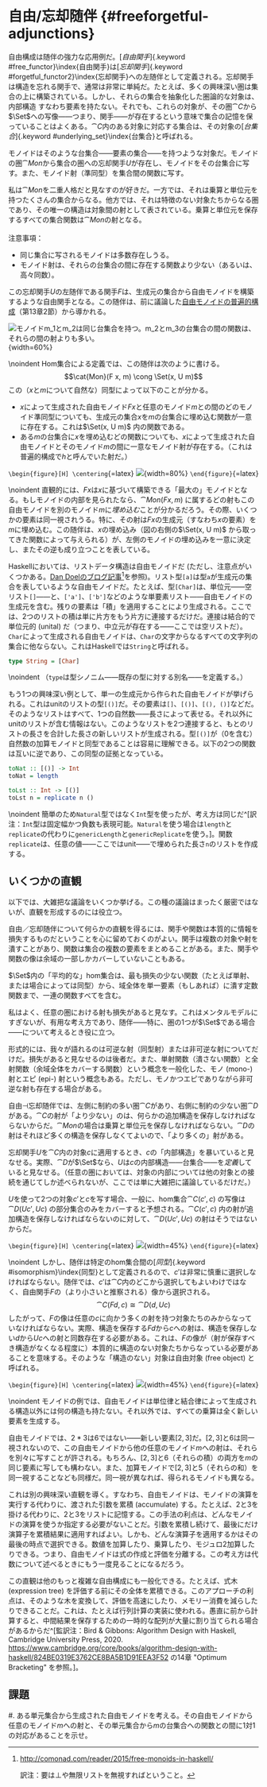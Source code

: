 # 自由/忘却随伴 {#freeforgetful-adjunctions}

<!-- ## 随伴に基づく自由モノイド -->

自由構成は随伴の強力な応用例だ。[*自由関手*]{.keyword #free_functor}\index{自由関手}は[*忘却関手*]{.keyword #forgetful_functor2}\index{忘却関手}への左随伴として定義される。忘却関手は構造を忘れる関手で、通常は非常に単純だ。たとえば、多くの興味深い圏は集合の上に構築されている。しかし、それらの集合を抽象化した圏論的な対象は、内部構造
すなわち要素を持たない。それでも、これらの対象が、その圏$\cat{C}$から$\Set$への写像――つまり、関手――が存在するという意味で集合の記憶を保っていることはよくある。$\cat{C}$内のある対象に対応する集合は、その対象の[*台集合*]{.keyword #underlying_set}\index{台集合}と呼ばれる。

モノイドはそのような台集合――要素の集合――を持つような対象だ。モノイドの圏$\cat{Mon}$から集合の圏への忘却関手$U$が存在し、モノイドをその台集合に写す。また、モノイド射（準同型）を集合間の関数に写す。

私は$\cat{Mon}$を二重人格だと見なすのが好きだ。一方では、それは乗算と単位元を持つたくさんの集合からなる。他方では、それは特徴のない対象たちからなる圏であり、その唯一の構造は対象間の射として表されている。乗算と単位元を保存するすべての集合関数は$\cat{Mon}$の射となる。\
\
注意事項：

* 同じ集合に写されるモノイドは多数存在しうる。
* モノイド射は、それらの台集合の間に存在する関数より少ない（あるいは、高々同数）。

この忘却関手$U$の左随伴である関手$F$は、生成元の集合から自由モノイドを構築するような自由関手となる。この随伴は、前に議論した[自由モノイドの普遍的構成](#free-monoids)（第13章2節）から導かれる。

![モノイド$m_1$と$m_2$は同じ台集合を持つ。$m_2$と$m_3$の台集合の間の関数は、それらの間の射よりも多い。](images/forgetful.jpg "モノイド$m_1$と$m_2$は同じ台集合を持つ。$m_2$と$m_3$の台集合の間の関数は、それらの間の射よりも多い。"){width=60%}

\noindent
Hom集合による定義では、この随伴は次のように書ける。
$$\cat{Mon}(F x, m) \cong \Set(x, U m)$$
この（$x$と$m$について自然な）同型によって以下のことが分かる。

* $x$によって生成された自由モノイド$F x$と任意のモノイド$m$との間のどのモノイド準同型についても、生成元の集合$x$を$m$の台集合に埋め込む関数が一意に存在する。これは$\Set(x, U m)$ 内の関数である。
* ある$m$の台集合に$x$を埋め込むどの関数についても、$x$によって生成された自由モノイドとそのモノイド$m$の間に一意なモノイド射が存在する。（これは普遍的構成で$h$と呼んでいた射だ。）

`\begin{figure}[H] \centering`{=latex}
![](images/freemonadjunction.jpg){width=80%}
`\end{figure}`{=latex}

\noindent
直観的には、$F x$は$x$に基づいて構築できる「最大の」モノイドとなる。もしモノイドの内部を見られたなら、$\cat{Mon}(F x, m)$ に属するどの射もこの自由モノイドを別のモノイド$m$に*埋め込む*ことが分かるだろう。その際、いくつかの要素は同一視されうる。特に、その射は$F x$の生成元（すなわち$x$の要素）を$m$に埋め込む。この随伴は、$x$の埋め込み（図の右側の$\Set(x, U m)$ から取ってきた関数によって与えられる）が、左側のモノイドの埋め込みを一意に決定し、またその逆も成り立つことを表している。

Haskellにおいては、リストデータ構造は自由モノイドだ (ただし、注意点がいくつかある。[Dan Doelのブログ記事](http://comonad.com/reader/2015/free-monoids-in-haskell/)[^doel]を参照)。リスト型`[a]`は型`a`が生成元の集合を表しているような自由モノイドだ。たとえば、型`[Char]`は、単位元――空リスト`[]`――と、`['a']`、`['b']`などのような単要素リスト――自由モノイドの生成元を含む。残りの要素は「積」を適用することにより生成される。ここでは、2つのリストの積は単に片方をもう片方に連接するだけだ。連接は結合的で単位元的 (unital) だ（つまり、中立元が存在する――ここでは空リストだ）。`Char`によって生成される自由モノイドは、`Char`の文字からなるすべての文字列の集合に他ならない。これはHaskellでは`String`と呼ばれる。

[^doel]: <http://comonad.com/reader/2015/free-monoids-in-haskell/>

    訳注：要は$\bot$や無限リストを無視すればということ。

```haskell
type String = [Char]
```

\noindent
（`type`は型シノニム――既存の型に対する別名――を定義する。）

もう1つの興味深い例として、単一の生成元から作られた自由モノイドが挙げられる。これはunitのリストの型`[()]`だ。その要素は`[]`、`[()]`、`[(), ()]`などだ。そのようなリストはすべて、1つの自然数――長さによって表せる。それ以外にunitのリストが含む情報はない。このようなリストを2つ連接すると、もとのリストの長さを合計した長さの新しいリストが生成される。型`[()]`が（0を含む）自然数の加算モノイドと同型であることは容易に理解できる。以下の2つの関数は互いに逆であり、この同型の証拠となっている。

```haskell
toNat :: [()] -> Int
toNat = length

toLst :: Int -> [()]
toLst n = replicate n ()
```

\noindent
簡単のため`Natural`型ではなく`Int`型を使ったが、考え方は同じだ^[訳注：`Int`型は固定幅かつ負数も表現可能。`Natural`を使う場合は`length`と`replicate`の代わりに`genericLength`と`genericReplicate`を使う。]。関数`replicate`は、任意の値――ここではunit――で埋められた長さ`n`のリストを作成する。

## いくつかの直観

以下では、大雑把な議論をいくつか挙げる。この種の議論はまったく厳密ではないが、直観を形成するのには役立つ。

自由／忘却随伴について何らかの直観を得るには、関手や関数は本質的に情報を損失するものだということを心に留めておくのがよい。関手は複数の対象や射を潰すことがあり、関数は集合の複数の要素をまとめることがある。また、関手や関数の像は余域の一部しかカバーしていないこともある。

$\Set$内の「平均的な」hom集合は、最も損失の少ない関数（たとえば単射、または場合によっては同型）から、域全体を単一要素（もしあれば）に潰す定数関数まで、一連の関数すべてを含む。

私はよく、任意の圏における射も損失があると見なす。これはメンタルモデルにすぎないが、有用な考え方であり、随伴――特に、圏の1つが$\Set$である場合――について考えるとき役に立つ。

形式的には、我々が語れるのは可逆な射（同型射）または非可逆な射についてだけだ。損失があると見なせるのは後者だ。また、単射関数（潰さない関数）と全射関数（余域全体をカバーする関数）という概念を一般化した、モノ (mono-) 射とエピ (epi-) 射という概念もある。ただし、モノかつエピでありながら非可逆な射も存在する場合がある。

自由$\dashv$忘却随伴では、左側に制約の多い圏$\cat{C}$があり、右側に制約の少ない圏$\cat{D}$がある。$\cat{C}$の射が「より少ない」のは、何らかの追加構造を保存しなければならないからだ。$\cat{Mon}$の場合は乗算と単位元を保存しなければならない。$\cat{D}$の射はそれほど多くの構造を保存しなくてよいので、「より多くの」射がある。

忘却関手$U$を$\cat{C}$内の対象$c$に適用するとき、$c$の「内部構造」を暴いていると見なせる。実際、$\cat{D}$が$\Set$なら、$U$は$c$の内部構造――台集合――を*定義*していると見なせる。（任意の圏においては、対象の内部については他の対象との接続を通じてしか述べられないが、ここでは単に大雑把に議論しているだけだ。）

$U$を使って2つの対象$c'$と$c$を写す場合、一般に、hom集合$\cat{C}(c', c)$ の写像は$\cat{D}(U c', U c)$ の部分集合のみをカバーすると予想される。$\cat{C}(c', c)$ 内の射が追加構造を保存しなければならないのに対して、$\cat{D}(U c', U c)$ の射はそうではないからだ。

`\begin{figure}[H] \centering`{=latex}
![](images/forgettingmorphisms.jpg){width=45%}
`\end{figure}`{=latex}

\noindent
しかし、随伴は特定のhom集合間の[*同型*]{.keyword #isomorphism}\index{同型}として定義されるので、$c'$は非常に慎重に選択しなければならない。随伴では、$c'$は$\cat{C}$内のどこから選択してもよいわけではなく、自由関手$F$の（より小さいと推察される）像から選択される。
$$\cat{C}(F d, c) \cong \cat{D}(d, U c)$$
したがって、$F$の像は任意の$c$に向かう多くの射を持つ対象たちのみからなっていなければならない。実際、構造を保存する$F d$から$c$への射は、構造を保存しない$d$から$U c$への射と同数存在する必要がある。これは、$F$の像が（射が保存すべき構造がなくなる程度に）本質的に構造のない対象たちからなっている必要があることを意味する。そのような「構造のない」対象は自由対象 (free object) と呼ばれる。

`\begin{figure}[H] \centering`{=latex}
![](images/freeimage.jpg){width=45%}
`\end{figure}`{=latex}

\noindent
モノイドの例では、自由モノイドは単位律と結合律によって生成される構造以外には何の構造も持たない。それ以外では、すべての乗算は全く新しい要素を生成する。

自由モノイドでは、$2 * 3$は$6$ではない――新しい要素${[}2, 3{]}$だ。${[}2, 3{]}$と$6$は同一視されないので、この自由モノイドから他の任意のモノイド$m$への射は、それらを別々に写すことが許される。もちろん、${[}2, 3{]}$と$6$（それらの積）の両方を$m$の同じ要素に写しても構わない。また、加算モノイドで${[}2, 3{]}$と$5$（それらの和）を同一視することなども同様だ。同一視が異なれば、得られるモノイドも異なる。

これは別の興味深い直観を導く。すなわち、自由モノイドは、モノイドの演算を実行する代わりに、渡された引数を累積 (accumulate) する。たとえば、$2$と$3$を掛ける代わりに、$2$と$3$をリストに記憶する。この手法の利点は、どんなモノイドの演算を使うか指定する必要がないことだ。引数を累積し続けて、最後にだけ演算子を累積結果に適用すればよい。しかも、どんな演算子を適用するかはその最後の時点で選択できる。数値を加算したり、乗算したり、モジュロ2加算したりできる。つまり、自由モノイドは式の作成と評価を分離する。この考え方は代数について述べるときにもう一度見ることになるだろう。

この直観は他のもっと複雑な自由構成にも一般化できる。たとえば、式木 (expression tree) を評価する前にその全体を累積できる。このアプローチの利点は、そのような木を変換して、評価を高速にしたり、メモリー消費を減らしたりできることだ。これは、たとえば行列計算の実装に使われる。愚直に前から計算すると、中間結果を保存するための一時的な配列が大量に割り当てられる場合があるからだ^[監訳注：Bird & Gibbons: Algorithm Design with Haskell, Cambridge University Press, 2020.
<https://www.cambridge.org/core/books/algorithm-design-with-haskell/824BE0319E3762CE8BA5B1D91EEA3F52>
の14章 "Optimum Bracketing" を参照。]。

## 課題

#. ある単元集合から生成された自由モノイドを考える。その自由モノイドから任意のモノイド$m$への射と、その単元集合から$m$の台集合への関数との間に1対1の対応があることを示せ。
